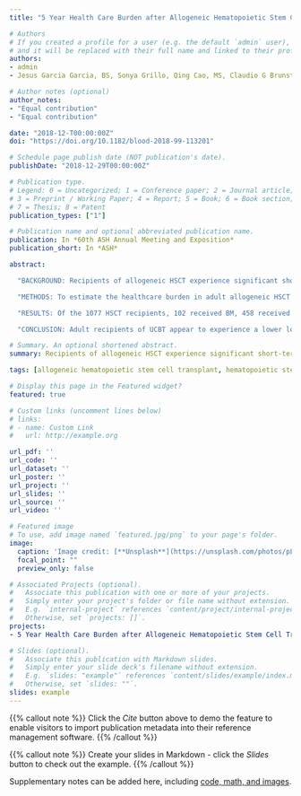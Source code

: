 ```yaml
---
title: "5 Year Health Care Burden after Allogeneic Hematopoietic Stem Cell Transplantation (HSCT): Impact of Graft Source"

# Authors
# If you created a profile for a user (e.g. the default `admin` user), write the username (folder name) here 
# and it will be replaced with their full name and linked to their profile.
authors:
- admin
- Jesus Garcia Garcia, BS, Sonya Grillo, Qing Cao, MS, Claudio G Brunstein, MD PhD, Mukta Arora, MD, Margaret L. MacMillan, MD, John E. Wagner, MD, Daniel J. Weisdorf, MD, Shernan G. Holtan, MD

# Author notes (optional)
author_notes:
- "Equal contribution"
- "Equal contribution"

date: "2018-12-T00:00:00Z"
doi: "https://doi.org/10.1182/blood-2018-99-113201"

# Schedule page publish date (NOT publication's date).
publishDate: "2018-12-29T00:00:00Z"

# Publication type.
# Legend: 0 = Uncategorized; 1 = Conference paper; 2 = Journal article;
# 3 = Preprint / Working Paper; 4 = Report; 5 = Book; 6 = Book section;
# 7 = Thesis; 8 = Patent
publication_types: ["1"]

# Publication name and optional abbreviated publication name.
publication: In *60th ASH Annual Meeting and Exposition*
publication_short: In *ASH*

abstract: 

  "BACKGROUND: Recipients of allogeneic HSCT experience significant short- and long-term healthcare burdens with differing general patterns of late effects between graft sources. For example, recipients of peripheral blood stem cell (PBSC) grafts benefit from more rapid engraftment after transplant as compared to bone marrow (BM) or umbilical cord blood (UCB), but experience a greater risk of chronic graft-versus-host disease (cGVHD) at later time points after HSCT. Little data exist regarding healthcare burden beyond first year of allogeneic HSCT, limiting our understanding of the long-term impact for each graft source."

  "METHODS: To estimate the healthcare burden in adult allogeneic HSCT recipients over time, we analyzed clinical data from 1077 consecutive allogeneic HSCT recipients at the University of Minnesota Medical Center (UMMC) transplanted between 2000-2016. In order to understand changes in healthcare burden over time, we assessed the raw number of visits (both face-to-face and non-face-to-face care coordination visits), procedures, laboratory studies, medications, and relative value units (RVUs) over 3 time periods: (1) Day 0 to day 100, (2) 101 - 365 days, and (3) >1 year - 5 years after HSCT. We analyzed the counts of these healthcare elements both individually and as a composite score of all these elements (visits, procedures, labs, medications, RVUs). We then compared the estimated healthcare burden by graft source over each time period. We included only patients undergoing their first allogeneic HSCT in this analysis, and we included all clinical data from transplant to death or 5 years, whichever came first. We retained data from patients experiencing post-HSCT relapse in this analysis."

  "RESULTS: Of the 1077 HSCT recipients, 102 received BM, 458 received PBSC, and 517 received UCB (84.7% double). The majority of BM donors were matched but unrelated to the recipient (57%), and the majority of PBSC donors were matched siblings (88%). The median age was 52.2 years (range 18.1 - 75.1 years), and 41.4% of the patients were female. The median distance from the patients' address to the transplant center was <30 miles, with no significant difference between the graft sources at any of the 3 time periods (p=0.12, p=0.10, p=0.09, respectively). The majority of patients had acute myeloid leukemia (40.8%), acute lymphoblastic leukemia (13.7%), non-Hodgkin lymphoma (13%), and myelodysplastic syndrome (12.8%). There was no significant difference in the proportions of patients with death (p=0.50) or relapse/progression (p=0.22) between graft sources over these time periods. As expected from previous data, recipients of PBSC had the lowest median composite healthcare burden in the first 100 days (p<0.01, Figure). During this earliest time period, the median number of laboratory studies (2,213 vs 2,448.0 vs 2,960, p<0.01), medications (132 vs 232 vs 203, p<0.01), and RVUs billed (423.2 vs 480.7 vs 466.7, p<0.01) were significantly lower for recipients of PBSC vs BM vs UCB respectively, with no difference in number of visits (p=0.07). From day 101 - 365, UCB had the lowest composite score (p=0.02) due to the fewest labs and visits performed (p<0.01 for each). There was no difference between medications (p=0.16) or RVUs (p=0.06) between graft sources in this second time period. Beyond 1 year, UCB continued to have the lowest composite score (p=0.02), with the lowest number of visits (p<0.01), labs (p<0.01), procedures (p=0.03), medications (p<0.01), and RVUs (p=0.02) with this graft source compared to BM and PBSC."

  "CONCLUSION: Adult recipients of UCBT appear to experience a lower long-term healthcare burden compared to other graft sources. After the first year post-HSCT, recipients of UCBT have fewer clinic visits, laboratory tests, procedures, and medications. This study is the first step in analysis of complex, long-term healthcare burden data in allogeneic HSCT recipients within a single healthcare system. Despite the absence of cost data and details of care outside of Fairview, these data support the hypothesis that healthcare burden varies by graft source with favorable outcomes in long-term survivors after UCBT compared recipients of BM and PBSC."

# Summary. An optional shortened abstract.
summary: Recipients of allogeneic HSCT experience significant short-term and long-term healthcare burdens with differing general patterns of late effects between graft sources.

tags: [allogeneic hematopoietic stem cell transplant, hematopoietic stem cell transplantation, tissue transplants, laboratory techniques and procedures, transplantation, graft-versus-host disease, chronic, acute lymphocytic leukemia, leukemia, myelocytic, acute, lymphoma, non-hodgkin, myelodysplastic syndrome]

# Display this page in the Featured widget?
featured: true

# Custom links (uncomment lines below)
# links:
# - name: Custom Link
#   url: http://example.org

url_pdf: ''
url_code: ''
url_dataset: ''
url_poster: ''
url_project: ''
url_slides: ''
url_source: ''
url_video: ''

# Featured image
# To use, add image named `featured.jpg/png` to your page's folder. 
image:
  caption: 'Image credit: [**Unsplash**](https://unsplash.com/photos/pLCdAaMFLTE)'
  focal_point: ""
  preview_only: false

# Associated Projects (optional).
#   Associate this publication with one or more of your projects.
#   Simply enter your project's folder or file name without extension.
#   E.g. `internal-project` references `content/project/internal-project/index.md`.
#   Otherwise, set `projects: []`.
projects:
- 5 Year Health Care Burden after Allogeneic Hematopoietic Stem Cell Transplantation (HSCT): Impact of Graft Source

# Slides (optional).
#   Associate this publication with Markdown slides.
#   Simply enter your slide deck's filename without extension.
#   E.g. `slides: "example"` references `content/slides/example/index.md`.
#   Otherwise, set `slides: ""`.
slides: example
---
```


{{% callout note %}}
Click the *Cite* button above to demo the feature to enable visitors to import publication metadata into their reference management software.
{{% /callout %}}

{{% callout note %}}
Create your slides in Markdown - click the *Slides* button to check out the example.
{{% /callout %}}

Supplementary notes can be added here, including [code, math, and images](https://wowchemy.com/docs/writing-markdown-latex/).
